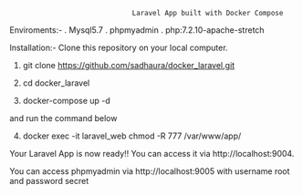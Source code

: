                                   Laravel App built with Docker Compose

Enviroments:-
. Mysql5.7
. phpmyadmin
. php:7.2.10-apache-stretch

Installation:-
Clone this repository on your local computer. 


1. git clone https://github.com/sadhaura/docker_laravel.git

2. cd docker_laravel

3. docker-compose up -d

and run the command below

4. docker exec -it laravel_web chmod -R 777 /var/www/app/

Your Laravel App is now ready!! You can access it via http://localhost:9004.

You can access phpmyadmin via http://localhost:9005 with username root and password secret

